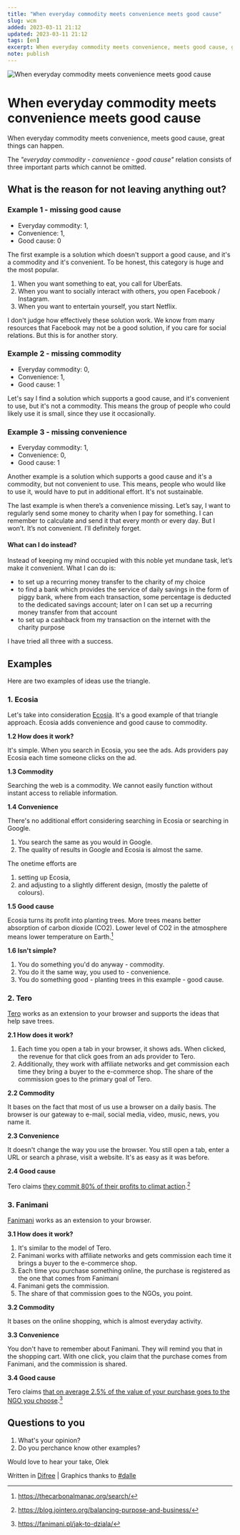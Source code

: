 ```yaml
---
title: "When everyday commodity meets convenience meets good cause"
slug: wcm
added: 2023-03-11 21:12
updated: 2023-03-11 21:12
tags: [en]
excerpt: When everyday commodity meets convenience, meets good cause, great things can happen. The "everyday commodity - convenience - good casue" relation is like a equilateral triangle. Each part is important and cannot be omitted. 
note: publish
---
```

![When everyday commodity meets convenience meets good cause](/images/wcm.png)

# When everyday commodity meets convenience meets good cause
When everyday commodity meets convenience, meets good cause, great things can happen.

The *"everyday commodity - convenience - good cause"* relation consists of three important parts which cannot be omitted.

## What is the reason for not leaving anything out?
### Example 1 - missing good cause
* Everyday commodity: 1,
* Convenience: 1,
* Good cause: 0

The first example is a solution which doesn't support a good cause, and it's a commodity and it's convenient. To be honest, this category is huge and the most popular.

1. When you want something to eat, you call for UberEats.
2. When you want to socially interact with others, you open Facebook / Instagram.
3. When you want to entertain yourself, you start Netflix.

I don't judge how effectively these solution work. We know from many resources that Facebook may not be a good solution, if you care for social relations. But this is for another story.

### Example 2 - missing commodity
* Everyday commodity: 0,
* Convenience: 1,
* Good cause: 1

Let's say I find a solution which supports a good cause, and it's convenient to use, but it's not a commodity. This means the group of people who could likely use it is small, since they use it occasionally.

### Example 3 - missing convenience
* Everyday commodity: 1,
* Convenience: 0,
* Good cause: 1

Another example is a solution which supports a good cause and it's a commodity, but not convenient to use. This means, people who would like to use it, would have to put in additional effort. It's not sustainable.

The last example is when there’s a convenience missing. Let’s say, I want to regularly send some money to charity when I pay for something. I can remember to calculate and send it that every month or every day. But I won’t. It’s not convenient. I’ll definitely forget.

#### What can I do instead?

Instead of keeping my mind occupied with this noble yet mundane task, let’s make it convenient. What I can do is:
* to set up a recurring money transfer to the charity of my choice
* to find a bank which provides the service of daily savings in the form of piggy bank, where from each transaction, some percentage is deducted to the dedicated savings account; later on I can set up a recurring money transfer from that account
* to set up a cashback from my transaction on the internet with the charity purpose

I have tried all three with a success.

## Examples
Here are two examples of ideas use the triangle.

### 1. Ecosia
Let's take into consideration [Ecosia](https://thecarbonalmanac.org/search/). It's a good example of that triangle approach. Ecosia adds convenience and good cause to commodity.

**1.2 How does it work?**

It's simple. When you search in Ecosia, you see the ads. Ads providers pay Ecosia each time someone clicks on the ad.

**1.3 Commodity**

Searching the web is a commodity. We cannot easily function without instant access to reliable information.

**1.4 Convenience**

There's no additional effort considering searching in Ecosia or searching in Google.

1. You search the same as you would in Google.
2. The quality of results in Google and Ecosia is almost the same.

The onetime efforts are

1. setting up Ecosia,
2. and adjusting to a slightly different design, (mostly the palette of colours).

**1.5 Good cause**

Ecosia turns its profit into planting trees. More trees means better absorption of carbon dioxide (CO2). Lower level of CO2 in the atmosphere means lower temperature on Earth.[^1]

**1.6 Isn't simple?**

1. You do something you'd do anyway - commodity.
2. You do it the same way, you used to - convenience.
3. You do something good - planting trees in this example - good cause.

### 2. Tero
[Tero](https://www.jointero.org/) works as an extension to your browser and supports the ideas that help save trees.

**2.1 How does it work?**

1. Each time you open a tab in your browser, it shows ads. When clicked, the revenue for that click goes from an ads provider to Tero.
2. Additionally, they work with affiliate networks and get commission each time they bring a buyer to the e-commerce shop. The share of the commission goes to the primary goal of Tero.

**2.2 Commodity**

It bases on the fact that most of us use a browser on a daily basis. The browser is our gateway to e-mail, social media, video, music, news, you name it.

**2.3 Convenience**

It doesn't change the way you use the browser. You still open a tab, enter a URL or search a phrase, visit a website. It's as easy as it was before.

**2.4 Good cause**

Tero claims [they commit 80% of their profits to climat action](https://blog.jointero.org/balancing-purpose-and-business/).[^2]

### 3. Fanimani
[Fanimani](https://fanimani.pl) works as an extension to your browser.

**3.1 How does it work?**

1. It's similar to the model of Tero.
1. Fanimani works with affiliate networks and gets commission each time it brings a buyer to the e-commerce shop. 
1. Each time you purchase something online, the purchase is registered as the one that comes from Fanimani
1. Fanimani gets the commission.
1. The share of that commission goes to the NGOs, you point.

**3.2 Commodity**

It bases on the online shopping, which is almost everyday activity.

**3.3 Convenience**

You don't have to remember about Fanimani. They will remind you that in the shopping cart. With one click, you claim that the purchase comes from Fanimani, and the commission is shared.

**3.4 Good cause**

Tero claims [that on average 2.5% of the value of your purchase goes to the NGO you choose](https://fanimani.pl).[^3]

## Questions to you
1. What's your opinion?
2. Do you perchance know other examples?

Would love to hear your take, Olek

Written in [Difree](https://www.getdifree.com/) | Graphics thanks to [#dalle](https://labs.openai.com/s/fYo8s0lHD9Fr8t1Y63JWFWfn)

[^1]: https://thecarbonalmanac.org/search/
[^2]: https://blog.jointero.org/balancing-purpose-and-business/
[^3]: https://fanimani.pl/jak-to-dziala/
